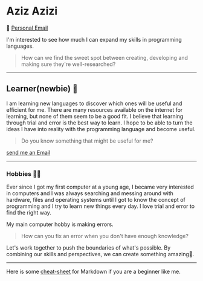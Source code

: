 # Aziz Azizi

📧 [Personal Email](mailto:aziztablo.aa@gmail.com "Aziz Azizi")

I'm interested to see how much I can expand my skills in programming languages.

> How can we find the sweet spot between creating, developing and making sure
they're well-researched?

---

## Learner(newbie) 🔰

I am learning new languages to discover which ones will be useful and efficient
for me. There are many resources available on the internet for learning,
but none of them seem to be a good fit. I believe that learning through
trial and error is the best way to learn.
I hope to be able to turn the ideas I have into reality with the
programming language and become useful.

> Do you know something that might be useful for me?

[send me an Email](mailto:aziztablo.aa@gmail.com "Aziz Azizi")

---

### Hobbies 👨‍💻

Ever since I got my first computer at a young age, I became very interested in
computers and I was always searching and messing around with hardware, files and
operating systems until I got to know the concept of programming and I try to
learn new things every day.
I love trial and error to find the right way.

My main computer hobby is making errors.

> How can you fix an error when you don't have enough knowledge?

Let's work together to push the boundaries of what's possible. By combining our
skills and perspectives, we can create something amazing🤝.

---

Here is some [cheat-sheet](https://github.com/Azizsin7/Cheat-Sheet.git)
for Markdown if you are a beginner like me.
